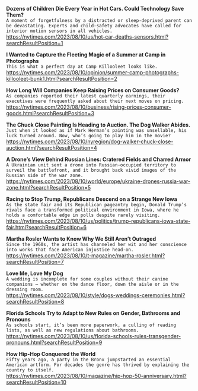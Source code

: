 **Dozens of Children Die Every Year in Hot Cars. Could Technology Save Them?**\
`A moment of forgetfulness by a distracted or sleep-deprived parent can be devastating. Experts and child-safety advocates have called for interior motion sensors in all vehicles.`\
https://nytimes.com/2023/08/10/us/hot-car-deaths-sensors.html?searchResultPosition=1

**I Wanted to Capture the Fleeting Magic of a Summer at Camp in Photographs**\
`This is what a perfect day at Camp Killooleet looks like.`\
https://nytimes.com/2023/08/10/opinion/summer-camp-photographs-killooleet-bunk1.html?searchResultPosition=2

**How Long Will Companies Keep Raising Prices on Consumer Goods?**\
`As companies reported their latest quarterly earnings, their executives were frequently asked about their next moves on pricing.`\
https://nytimes.com/2023/08/10/business/rising-prices-consumer-goods.html?searchResultPosition=3

**The Chuck Close Painting Is Heading to Auction. The Dog Walker Abides.**\
`Just when it looked as if Mark Herman’s painting was unsellable, his luck turned around. Now, who’s going to play him in the movie?`\
https://nytimes.com/2023/08/10/nyregion/dog-walker-chuck-close-auction.html?searchResultPosition=4

**A Drone’s View Behind Russian Lines: Cratered Fields and Charred Armor**\
`A Ukrainian unit sent a drone into Russian-occupied territory to surveil the battlefront, and it brought back vivid images of the Russian side of the war zone.`\
https://nytimes.com/2023/08/10/world/europe/ukraine-drones-russia-war-zone.html?searchResultPosition=5

**Racing to Stop Trump, Republicans Descend on a Strange New Iowa**\
`As the state fair and its Republican pageantry begin, Donald Trump’s rivals face a transformed political environment in Iowa, where he holds a comfortable edge in polls despite rarely visiting.`\
https://nytimes.com/2023/08/10/us/politics/trump-republicans-iowa-state-fair.html?searchResultPosition=6

**Martha Rosler Wants to Know Why We Still Aren’t Outraged**\
`Since the 1960s, the artist has channeled her wit and her conscience into works that face American injustice head-on.`\
https://nytimes.com/2023/08/10/t-magazine/martha-rosler.html?searchResultPosition=7

**Love Me, Love My Dog**\
`A wedding is incomplete for some couples without their canine companions — whether on the dance floor, down the aisle or in the dressing room.`\
https://nytimes.com/2023/08/10/style/dogs-weddings-ceremonies.html?searchResultPosition=8

**Florida Schools Try to Adapt to New Rules on Gender, Bathrooms and Pronouns**\
`As schools start, it’s been more paperwork, a culling of reading lists, as well as new regulations about bathrooms.`\
https://nytimes.com/2023/08/10/us/florida-schools-rules-transgender-pronouns.html?searchResultPosition=9

**How Hip-Hop Conquered the World**\
`Fifty years ago, a party in the Bronx jumpstarted an essential American artform. For decades the genre has thrived by explaining the country to itself.`\
https://nytimes.com/2023/08/10/magazine/hip-hop-50-anniversary.html?searchResultPosition=10

